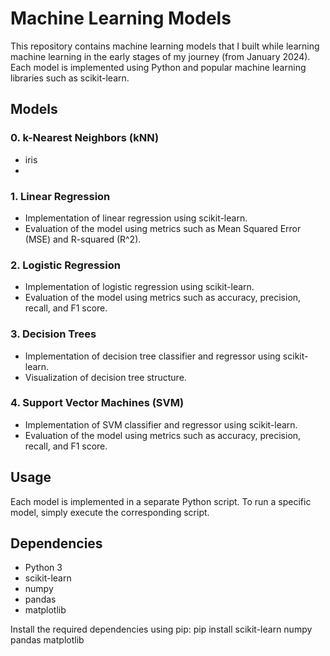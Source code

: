 # Machine Learning Models

This repository contains machine learning models that I built while learning machine learning in the early stages of my journey (from January 2024). Each model is implemented using Python and popular machine learning libraries such as scikit-learn.

## Models

### 0. k-Nearest Neighbors (kNN)
- iris
- 

### 1. Linear Regression

- Implementation of linear regression using scikit-learn.
- Evaluation of the model using metrics such as Mean Squared Error (MSE) and R-squared (R^2).

### 2. Logistic Regression

- Implementation of logistic regression using scikit-learn.
- Evaluation of the model using metrics such as accuracy, precision, recall, and F1 score.

### 3. Decision Trees

- Implementation of decision tree classifier and regressor using scikit-learn.
- Visualization of decision tree structure.

### 4. Support Vector Machines (SVM)

- Implementation of SVM classifier and regressor using scikit-learn.
- Evaluation of the model using metrics such as accuracy, precision, recall, and F1 score.

## Usage

Each model is implemented in a separate Python script.
To run a specific model, simply execute the corresponding script.

## Dependencies

- Python 3
- scikit-learn
- numpy
- pandas
- matplotlib

Install the required dependencies using pip:
pip install scikit-learn numpy pandas matplotlib
